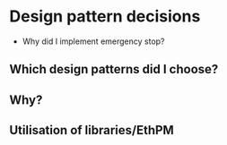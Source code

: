 # Design pattern decisions

 - Why did I implement emergency stop?

## Which design patterns did I choose?

## Why?

## Utilisation of libraries/EthPM